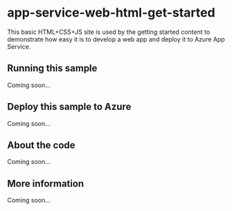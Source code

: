 # app-service-web-html-get-started
This basic HTML+CSS+JS site is used by the getting started content to demonstrate how easy it is to develop a web app and deploy it to Azure App Service. 
## Running this sample
Coming soon...
## Deploy this sample to Azure
Coming soon...
## About the code
Coming soon...
## More information
Coming soon...